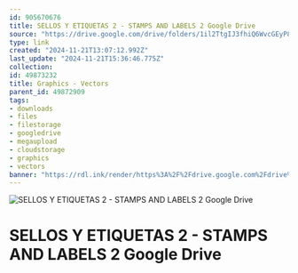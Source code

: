 ```yaml
---
id: 905670676
title: SELLOS Y ETIQUETAS 2 - STAMPS AND LABELS 2 Google Drive
source: "https://drive.google.com/drive/folders/1il2TtgIJ3fhiQ6WvcGEyP8coOFXlnbSg?usp=sharing"
type: link
created: "2024-11-21T13:07:12.992Z"
last_update: "2024-11-21T15:36:46.775Z"
collection:
id: 49873232
title: Graphics - Vectors
parent_id: 49872909
tags:
- downloads
- files
- filestorage
- googledrive
- megaupload
- cloudstorage
- graphics
- vectors
banner: "https://rdl.ink/render/https%3A%2F%2Fdrive.google.com%2Fdrive%2Ffolders%2F1il2TtgIJ3fhiQ6WvcGEyP8coOFXlnbSg%3Fusp%3Dsharing"
---
```


![SELLOS Y ETIQUETAS 2 - STAMPS AND LABELS 2 Google Drive](https://rdl.ink/render/https%3A%2F%2Fdrive.google.com%2Fdrive%2Ffolders%2F1il2TtgIJ3fhiQ6WvcGEyP8coOFXlnbSg%3Fusp%3Dsharing)

# SELLOS Y ETIQUETAS 2 - STAMPS AND LABELS 2 Google Drive

